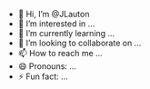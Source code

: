 - 👋 Hi, I’m @JLauton
- 👀 I’m interested in ...
- 🌱 I’m currently learning ...
- 💞️ I’m looking to collaborate on ...
- 📫 How to reach me ...
- 😄 Pronouns: ...
- ⚡ Fun fact: ...

<!---
JLauton/JLauton is a ✨ special ✨ repository because its `README.md` (this file) appears on your GitHub profile.
You can click the Preview link to take a look at your changes.
--->

